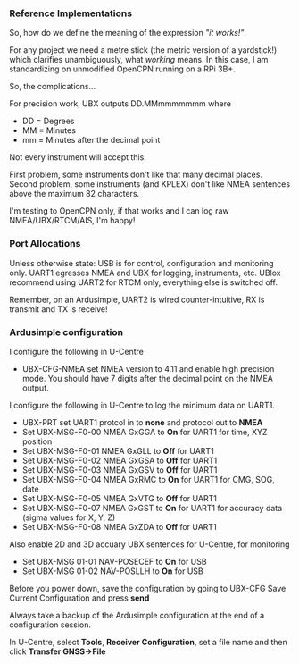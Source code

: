 ### Reference Implementations
So, how do we define the meaning of the expression _"it works!"_.

For any project we need a metre stick (the metric version of a yardstick!) which 
clarifies unambiguously, what _working_ means. In this case, I am standardizing on
unmodified OpenCPN running on a RPi 3B+.

So, the complications...

For precision work, UBX outputs DD.MMmmmmmmm where 
- DD = Degrees
- MM = Minutes
- mm = Minutes after the decimal point

Not every instrument will accept this.

First problem, some instruments don't like that many decimal places.
Second problem, some instruments (and KPLEX) don't like NMEA sentences above the maximum 82 characters.

I'm testing to OpenCPN only, if that works and I can log raw NMEA/UBX/RTCM/AIS, I'm happy!

### Port Allocations
Unless otherwise state:
USB is for control, configuration and monitoring only.
UART1 egresses NMEA and UBX for logging, instruments, etc.
UBlox recommend using UART2 for RTCM only, everything else is switched off. 

Remember, on an Ardusimple, UART2 is wired counter-intuitive, RX is transmit and TX is receive!


### Ardusimple configuration
I configure the following in U-Centre

- UBX-CFG-NMEA set NMEA version to 4.11 and enable high precision mode. You should have 7 digits after the decimal point on the NMEA output.

I configure the following in U-Centre to log the minimum data on UART1.

- UBX-PRT set UART1 protcol in to **none** and protocol out to **NMEA** 
- Set UBX-MSG-F0-00 NMEA GxGGA to **On** for UART1 for time, XYZ position
- Set UBX-MSG-F0-01 NMEA GxGLL to **Off** for UART1
- Set UBX-MSG-F0-02 NMEA GxGSA to **Off** for UART1
- Set UBX-MSG-F0-03 NMEA GxGSV to **Off** for UART1
- Set UBX-MSG-F0-04 NMEA GxRMC to **On** for UART1 for CMG, SOG, date 
- Set UBX-MSG-F0-05 NMEA GxVTG to **Off** for UART1
- Set UBX-MSG-F0-07 NMEA GxGST to **On** for UART1 for accuracy data (sigma values for X, Y, Z)
- Set UBX-MSG-F0-08 NMEA GxZDA to **Off** for UART1 

Also enable 2D and 3D accuary UBX sentences for U-Centre, for monitoring

- Set UBX-MSG 01-01 NAV-POSECEF to **On** for USB
- Set UBX-MSG 01-02 NAV-POSLLH to **On** for USB

Before you power down, save the configuration by going to UBX-CFG Save Current Configuration and press **send**

Always take a backup of the Ardusimple configuration at the end of a configuration session. 

In U-Centre, select **Tools**, **Receiver Configuration**, set a file name and then click **Transfer GNSS->File**


 
